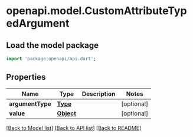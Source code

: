 # openapi.model.CustomAttributeTypedArgument

## Load the model package
```dart
import 'package:openapi/api.dart';
```

## Properties
Name | Type | Description | Notes
------------ | ------------- | ------------- | -------------
**argumentType** | [**Type**](Type.md) |  | [optional] 
**value** | [**Object**](.md) |  | [optional] 

[[Back to Model list]](../README.md#documentation-for-models) [[Back to API list]](../README.md#documentation-for-api-endpoints) [[Back to README]](../README.md)


